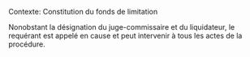 Contexte: Constitution du fonds de limitation

Nonobstant la désignation du juge-commissaire et du liquidateur, le requérant est appelé en cause et peut intervenir à tous les actes de la procédure.